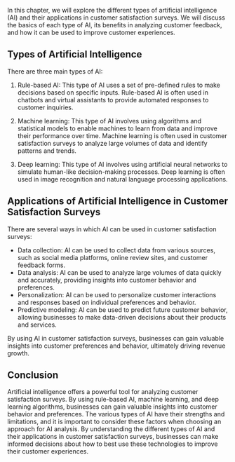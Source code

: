 
In this chapter, we will explore the different types of artificial intelligence (AI) and their applications in customer satisfaction surveys. We will discuss the basics of each type of AI, its benefits in analyzing customer feedback, and how it can be used to improve customer experiences.

Types of Artificial Intelligence
--------------------------------

There are three main types of AI:

1. Rule-based AI: This type of AI uses a set of pre-defined rules to make decisions based on specific inputs. Rule-based AI is often used in chatbots and virtual assistants to provide automated responses to customer inquiries.

2. Machine learning: This type of AI involves using algorithms and statistical models to enable machines to learn from data and improve their performance over time. Machine learning is often used in customer satisfaction surveys to analyze large volumes of data and identify patterns and trends.

3. Deep learning: This type of AI involves using artificial neural networks to simulate human-like decision-making processes. Deep learning is often used in image recognition and natural language processing applications.

Applications of Artificial Intelligence in Customer Satisfaction Surveys
------------------------------------------------------------------------

There are several ways in which AI can be used in customer satisfaction surveys:

* Data collection: AI can be used to collect data from various sources, such as social media platforms, online review sites, and customer feedback forms.
* Data analysis: AI can be used to analyze large volumes of data quickly and accurately, providing insights into customer behavior and preferences.
* Personalization: AI can be used to personalize customer interactions and responses based on individual preferences and behavior.
* Predictive modeling: AI can be used to predict future customer behavior, allowing businesses to make data-driven decisions about their products and services.

By using AI in customer satisfaction surveys, businesses can gain valuable insights into customer preferences and behavior, ultimately driving revenue growth.

Conclusion
----------

Artificial intelligence offers a powerful tool for analyzing customer satisfaction surveys. By using rule-based AI, machine learning, and deep learning algorithms, businesses can gain valuable insights into customer behavior and preferences. The various types of AI have their strengths and limitations, and it is important to consider these factors when choosing an approach for AI analysis. By understanding the different types of AI and their applications in customer satisfaction surveys, businesses can make informed decisions about how to best use these technologies to improve their customer experiences.
